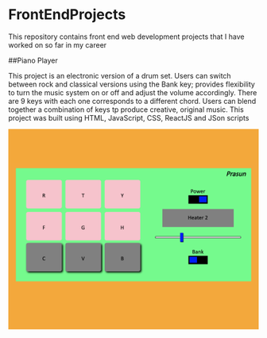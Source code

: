 # FrontEndProjects
This repository contains front end web development projects that I have worked on so far in my career

##Piano Player

This project is an electronic version of a drum set. Users can switch between rock and classical versions using the Bank key; provides flexibility to turn the music system on or off and adjust the volume accordingly. There are 9 keys with each one corresponds to a different chord. Users can blend together a combination of keys tp produce creative, original music. This project was built using  HTML, JavaScript, CSS, ReactJS and JSon scripts

  ![piano player screenshot](/FrontEndDevelopmentProjects/Front_End_Project_Screenshots/piano_player.png)
